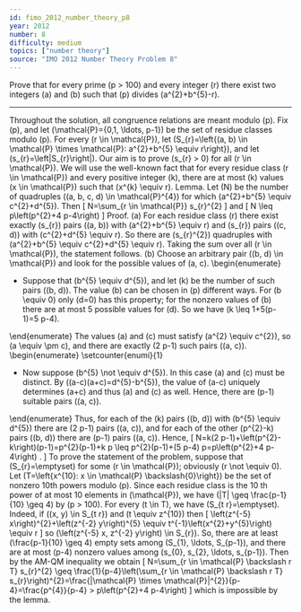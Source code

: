 ```yaml
---
id: fimo_2012_number_theory_p8
year: 2012
number: 8
difficulty: medium
topics: ["number theory"]
source: "IMO 2012 Number Theory Problem 8"
---
```


Prove that for every prime \(p > 100\) and every integer \(r\) there exist two integers \(a\) and \(b\) such that \(p\) divides \(a^{2}+b^{5}-r\).

---
Throughout the solution, all congruence relations are meant modulo \(p\).
Fix \(p\), and let \(\mathcal{P}=\{0,1, \ldots, p-1\}\) be the set of residue classes modulo \(p\). For every \(r \in \mathcal{P}\), let \(S_{r}=\left\{(a, b) \in \mathcal{P} \times \mathcal{P}: a^{2}+b^{5} \equiv r\right\}\), and let \(s_{r}=\left|S_{r}\right|\). Our aim is to prove \(s_{r} > 0\) for all \(r \in \mathcal{P}\).
We will use the well-known fact that for every residue class \(r \in \mathcal{P}\) and every positive integer \(k\), there are at most \(k\) values \(x \in \mathcal{P}\) such that \(x^{k} \equiv r\).
Lemma. Let \(N\) be the number of quadruples \((a, b, c, d) \in \mathcal{P}^{4}\) for which \(a^{2}+b^{5} \equiv c^{2}+d^{5}\). Then
\[
N=\sum_{r \in \mathcal{P}} s_{r}^{2}
\]
and
\[
N \leq p\left(p^{2}+4 p-4\right)
\]
Proof. (a) For each residue class \(r\) there exist exactly \(s_{r}\) pairs \((a, b)\) with \(a^{2}+b^{5} \equiv r\) and \(s_{r}\) pairs \((c, d)\) with \(c^{2}+d^{5} \equiv r\). So there are \(s_{r}^{2}\) quadruples with \(a^{2}+b^{5} \equiv c^{2}+d^{5} \equiv r\). Taking the sum over all \(r \in \mathcal{P}\), the statement follows.
(b) Choose an arbitrary pair \((b, d) \in \mathcal{P}\) and look for the possible values of \(a, c\).
\begin{enumerate}

*  Suppose that \(b^{5} \equiv d^{5}\), and let \(k\) be the number of such pairs \((b, d)\). The value \(b\) can be chosen in \(p\) different ways. For \(b \equiv 0\) only \(d=0\) has this property; for the nonzero values of \(b\) there are at most 5 possible values for \(d\). So we have \(k \leq 1+5(p-1)=5 p-4\).

\end{enumerate}
The values \(a\) and \(c\) must satisfy \(a^{2} \equiv c^{2}\), so \(a \equiv \pm c\), and there are exactly \(2 p-1\) such pairs \((a, c)\).
\begin{enumerate}
\setcounter{enumi}{1}

*  Now suppose \(b^{5} \not \equiv d^{5}\). In this case \(a\) and \(c\) must be distinct. By \((a-c)(a+c)=d^{5}-b^{5}\), the value of \(a-c\) uniquely determines \(a+c\) and thus \(a\) and \(c\) as well. Hence, there are \(p-1\) suitable pairs \((a, c)\).

\end{enumerate}
Thus, for each of the \(k\) pairs \((b, d)\) with \(b^{5} \equiv d^{5}\) there are \(2 p-1\) pairs \((a, c)\), and for each of the other \(p^{2}-k\) pairs \((b, d)\) there are \(p-1\) pairs \((a, c)\). Hence,
\[
N=k(2 p-1)+\left(p^{2}-k\right)(p-1)=p^{2}(p-1)+k p \leq p^{2}(p-1)+(5 p-4) p=p\left(p^{2}+4 p-4\right) .
\]
To prove the statement of the problem, suppose that \(S_{r}=\emptyset\) for some \(r \in \mathcal{P}\); obviously \(r \not \equiv 0\). Let \(T=\left\{x^{10}: x \in \mathcal{P} \backslash\{0\}\right\}\) be the set of nonzero 10th powers modulo \(p\). Since each residue class is the 10 th power of at most 10 elements in \(\mathcal{P}\), we have \(|T| \geq \frac{p-1}{10} \geq 4\) by \(p > 100\).
For every \(t \in T\), we have \(S_{t r}=\emptyset\). Indeed, if \((x, y) \in S_{t r}\) and \(t \equiv z^{10}\) then
\[
\left(z^{-5} x\right)^{2}+\left(z^{-2} y\right)^{5} \equiv t^{-1}\left(x^{2}+y^{5}\right) \equiv r
\]
so \(\left(z^{-5} x, z^{-2} y\right) \in S_{r}\). So, there are at least \(\frac{p-1}{10} \geq 4\) empty sets among \(S_{1}, \ldots, S_{p-1}\), and there are at most \(p-4\) nonzero values among \(s_{0}, s_{2}, \ldots, s_{p-1}\). Then by the AM-QM inequality we obtain
\[
N=\sum_{r \in \mathcal{P} \backslash r T} s_{r}^{2} \geq \frac{1}{p-4}\left(\sum_{r \in \mathcal{P} \backslash r T} s_{r}\right)^{2}=\frac{|\mathcal{P} \times \mathcal{P}|^{2}}{p-4}=\frac{p^{4}}{p-4} > p\left(p^{2}+4 p-4\right)
\]
which is impossible by the lemma.
